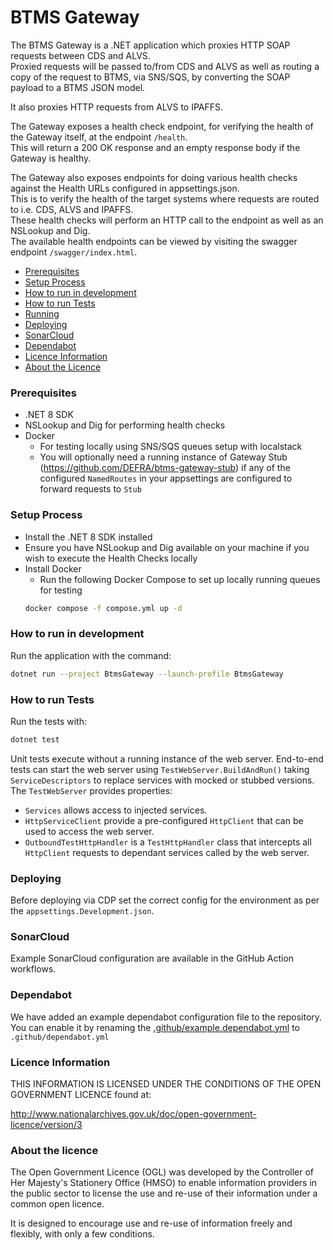 # BTMS Gateway

The BTMS Gateway is a .NET application which proxies HTTP SOAP requests between CDS and ALVS.  
Proxied requests will be passed to/from CDS and ALVS as well as routing a copy of the request to BTMS, via SNS/SQS, by converting the SOAP payload to a BTMS JSON model.

It also proxies HTTP requests from ALVS to IPAFFS.

The Gateway exposes a health check endpoint, for verifying the health of the Gateway itself, at the endpoint <code>/health</code>.  
This will return a 200 OK response and an empty response body if the Gateway is healthy.

The Gateway also exposes endpoints for doing various health checks against the Health URLs configured in appsettings.json.  
This is to verify the health of the target systems where requests are routed to i.e. CDS, ALVS and IPAFFS.  
These health checks will perform an HTTP call to the endpoint as well as an NSLookup and Dig.  
The available health endpoints can be viewed by visiting the swagger endpoint <code>/swagger/index.html</code>.

* [Prerequisites](#prerequisites) 
* [Setup Process](#setup-process)
* [How to run in development](#how-to-run-in-development)
* [How to run Tests](#how-to-run-tests)
* [Running](#running)
* [Deploying](#deploying)
* [SonarCloud](#sonarCloud)
* [Dependabot](#dependabot)
* [Licence Information](#licence-information)
* [About the Licence](#about-the-licence)

### Prerequisites

- .NET 8 SDK
- NSLookup and Dig for performing health checks
- Docker
  - For testing locally using SNS/SQS queues setup with localstack
  - You will optionally need a running instance of Gateway Stub (https://github.com/DEFRA/btms-gateway-stub) if any of the configured <code>NamedRoutes</code> in your appsettings are configured to forward requests to <code>Stub</code>

### Setup Process

- Install the .NET 8 SDK installed
- Ensure you have NSLookup and Dig available on your machine if you wish to execute the Health Checks locally
- Install Docker
  - Run the following Docker Compose to set up locally running queues for testing
  ```bash
  docker compose -f compose.yml up -d
  ```

### How to run in development

Run the application with the command:

```bash
dotnet run --project BtmsGateway --launch-profile BtmsGateway
```

### How to run Tests

Run the tests with:

```bash
dotnet test
```

Unit tests execute without a running instance of the web server. 
End-to-end tests can start the web server using `TestWebServer.BuildAndRun()` taking `ServiceDescriptors` to replace services with mocked or stubbed versions. The `TestWebServer` provides properties:
- `Services` allows access to injected services.
- `HttpServiceClient` provide a pre-configured `HttpClient` that can be used to access the web server.
- `OutboundTestHttpHandler` is a `TestHttpHandler` class that intercepts all `HttpClient` requests to dependant services called by the web server.

### Deploying

Before deploying via CDP set the correct config for the environment as per the `appsettings.Development.json`.

### SonarCloud

Example SonarCloud configuration are available in the GitHub Action workflows.

### Dependabot

We have added an example dependabot configuration file to the repository. You can enable it by renaming
the [.github/example.dependabot.yml](.github/example.dependabot.yml) to `.github/dependabot.yml`

### Licence Information

THIS INFORMATION IS LICENSED UNDER THE CONDITIONS OF THE OPEN GOVERNMENT LICENCE found at:

<http://www.nationalarchives.gov.uk/doc/open-government-licence/version/3>

### About the licence

The Open Government Licence (OGL) was developed by the Controller of Her Majesty's Stationery Office (HMSO) to enable information providers in the public sector to license the use and re-use of their information under a common open licence.

It is designed to encourage use and re-use of information freely and flexibly, with only a few conditions.

